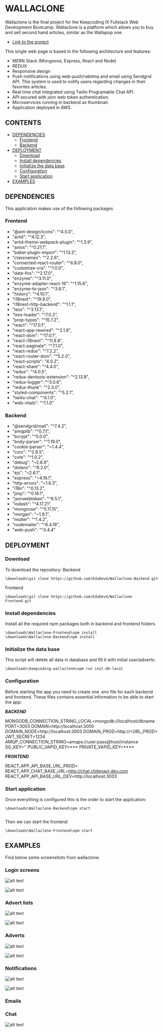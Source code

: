 # WALLACLONE

Wallaclone is the final project for the Keepcoding IX Fullstack Web Development Bootcamp. Wallaclone is a platform which allows you to buy and sell second hand articles, similar as the Wallapop one.

- [Link to the project](http://wallaclone.chitenavi-dev.com)

This single web page is based in the following architecture and features:

- MERN Stack (Mongoose, Express, React and Node)
- REDUX
- Responsive design
- Push notifications using web-push/rabitmq and email using Sendgrid API. This system is used to notify users regarding changes in their favorites articles.
- Real time chat integrated using Twilio Programable Chat API.
- API secured with json web token authentication.
- Microservices running in backend as thumbnail.
- Application deployed in AWS.

## CONTENTS

- [DEPENDENCIES](#DEPENDENCIES)
  - [Frontend](#Frontend)
  - [Backend](#Backend)
- [DEPLOYMENT](#DEPLOYMENT)
  - [Download](#Download)
  - [Install dependencies](#Install-dependencies)
  - [Initialize the data base](#Initialize-the-data-base)
  - [Configuration](#Configuration)
  - [Start application](#Start-application)
- [EXAMPLES](#EXAMPLES)

## DEPENDENCIES

This application makes use of the following packages

### Frontend

- "@ant-design/icons": "^4.5.0",
- "antd": "^4.12.3",
- "antd-theme-webpack-plugin": "^1.3.9",
- "axios": "^0.21.1",
- "babel-plugin-import": "^1.13.3",
- "classnames": "^2.2.6",
- "connected-react-router": "^6.8.0",
- "customize-cra": "^1.0.0",
- "date-fns": "^2.17.0",
- "enzyme": "^3.11.0",
- "enzyme-adapter-react-16": "^1.15.6",
- "enzyme-to-json": "^3.6.1",
- "history": "^4.10.1",
- "i18next": "^19.9.0",
- "i18next-http-backend": "^1.1.1",
- "less": "^3.13.1",
- "less-loader": "^7.0.2",
- "prop-types": "^15.7.2",
- "react": "^17.0.1",
- "react-app-rewired": "^2.1.8",
- "react-dom": "^17.0.1",
- "react-i18next": "^11.8.8",
- "react-paginate": "^7.1.0",
- "react-redux": "^7.2.2",
- "react-router-dom": "^5.2.0",
- "react-scripts": "4.0.2",
- "react-share": "^4.4.0",
- "redux": "^4.0.5",
- "redux-devtools-extension": "^2.13.8",
- "redux-logger": "^3.0.6",
- "redux-thunk": "^2.3.0",
- "styled-components": "^5.2.1",
- "twilio-chat": "^4.1.0",
- "web-vitals": "^1.1.0"

### Backend

- "@sendgrid/mail": "^7.4.2",
- "amqplib": "^0.7.1",
- "bcrypt": "^5.0.0",
- "body-parser": "^1.19.0",
- "cookie-parser": "~1.4.4",
- "cors": "^2.8.5",
- "cote": "^1.0.2",
- "debug": "~2.6.9",
- "dotenv": "^8.2.0",
- "ejs": "~2.6.1",
- "express": "~4.16.1",
- "http-errors": "~1.6.3",
- "i18n": "^0.13.2",
- "jimp": "^0.16.1",
- "jsonwebtoken": "^8.5.1",
- "lodash": "^4.17.21",
- "mongoose": "^5.11.15",
- "morgan": "~1.9.1",
- "multer": "^1.4.2",
- "nodemailer": "^6.4.18",
- "web-push": "^3.4.4"

## DEPLOYMENT

### Download

To download the repository:
Backend

```
\downloads\git clone https://github.com/EduDev4/Wallaclone-Backend.git
```

Frontend

```
\downloads\git clone https://github.com/EduDev4/Wallaclone-Frontend.git
```

### Install dependencies

Install all the required npm packages both in backend and frontend folders

```
\downloads\Wallaclone-Frontend\npm install
\downloads\Wallaclone-Backend\npm install
```

### Initialize the data base

This script will delete all data in database and fill it with initial user/adverts:

```
\downloads\keepcoding-wallaclone\npm run init-db-local
```

### Configuration

Before starting the app you need to create one .env file for each backend and frontend. These files contains essential information to be able to start the app:

**_BACKEND_**

MONGODB_CONNECTION_STRING_LOCAL=mongodb://localhost/dbname
PORT=3003
DOMAIN=http://localhost:3000
DOMAIN_NODE=http://localhost:3003
DOMAIN_PROD=http://<URL_PROD>
JWT_SECRET=1234
AMQP_CONNECTION_STRING=amqps://user:pass@host/instance
SG_KEY=''
PUBLIC_VAPID_KEY=***
PRIVATE_VAPID_KEY=****

**_FRONTEND_**

REACT_APP_API_BASE_URL_PROD=<Api Url>
REACT_APP_CHAT_BASE_URL=http://chat.chitenavi-dev.com
REACT_APP_API_BASE_URL_DEV=http://localhost:3003

### Start application

Once everything is configured this is the order to start the application:

```
\downloads\Wallaclone-Backend\npm start


```

Then we can start the frontend

```
\downloads\Wallaclone-Frontend\npm start
```

## EXAMPLES

Find below some screenshots from wallaclone:

### Login screens

![alt text](https://github.com/violeta-dev/Redux/blob/master/src/assets/photo-placeholder.png)

![alt text](https://github.com/violeta-dev/Redux/blob/master/src/assets/photo-placeholder.png)

### Advert lists

![alt text]()

![alt text]()

### Adverts

![alt text]()

![alt text]()

### Notifications

![alt text]()

![alt text]()

### Emails

### Chat

![alt text]()
